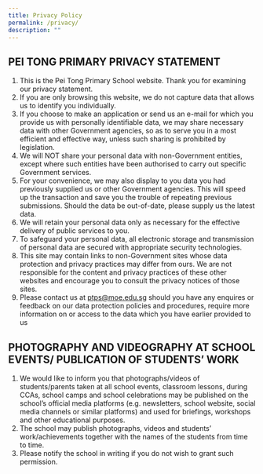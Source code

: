 ```yaml
---
title: Privacy Policy
permalink: /privacy/
description: ""
---
```


## PEI TONG PRIMARY PRIVACY STATEMENT
1.	This is the Pei Tong Primary School website. Thank you for examining our privacy statement.
2.	If you are only browsing this website, we do not capture data that allows us to identify you individually.
3.	If you choose to make an application or send us an e-mail for which you provide us with personally identifiable data, we may share necessary data with other Government agencies, so as to serve you in a most efficient and effective way, unless such sharing is prohibited by legislation.
4.	We will NOT share your personal data with non-Government entities, except where such entities have been authorised to carry out specific Government services.
5.	For your convenience, we may also display to you data you had previously supplied us or other Government agencies. This will speed up the transaction and save you the trouble of repeating previous submissions. Should the data be out-of-date, please supply us the latest data.
6.	We will retain your personal data only as necessary for the effective delivery of public services to you.
7.	To safeguard your personal data, all electronic storage and transmission of personal data are secured with appropriate security technologies.
8.	This site may contain links to non-Government sites whose data protection and privacy practices may differ from ours. We are not responsible for the content and privacy practices of these other websites and encourage you to consult the privacy notices of those sites.
9.	Please contact us at [ptps@moe.edu.sg](mailto:ptps@moe.edu.sg) should you have any enquires or feedback on our data protection policies and procedures, require more information on or access to the data which you have earlier provided to us

## PHOTOGRAPHY AND VIDEOGRAPHY AT SCHOOL EVENTS/ PUBLICATION OF STUDENTS’ WORK
1.	We would like to inform you that photographs/videos of students/parents taken at all school events, classroom lessons, during CCAs, school camps and school celebrations may be published on the school’s official media platforms (e.g. newsletters, school website, social media channels or similar platforms) and used for briefings, workshops and other educational purposes.
2.	The school may publish photographs, videos and students’ work/achievements together with the names of the students from time to time.
3.	Please notify the school in writing if you do not wish to grant such permission.

